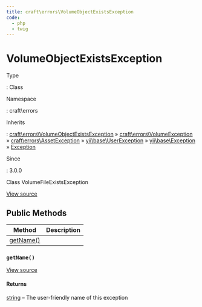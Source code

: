 ```yaml
---
title: craft\errors\VolumeObjectExistsException
code:
  - php
  - twig
---
```


# VolumeObjectExistsException

Type

:   Class

Namespace

:   craft\errors

Inherits

:   [craft\errors\VolumeObjectExistsException](craft-errors-volumeobjectexistsexception.md) &raquo;
[craft\errors\VolumeException](craft-errors-volumeexception.md) &raquo;
[craft\errors\AssetException](craft-errors-assetexception.md) &raquo;
[yii\base\UserException](https://www.yiiframework.com/doc/api/2.0/yii-base-userexception) &raquo;
[yii\base\Exception](https://www.yiiframework.com/doc/api/2.0/yii-base-exception) &raquo;
[Exception](http://php.net/class.exception)

Since

:   3.0.0



Class VolumeFileExistsException





[View source](https://github.com/craftcms/cms/blob/master/src/errors/VolumeObjectExistsException.php)






## Public Methods

| Method                                                                  | Description
| ----------------------------------------------------------------------- | -----------
| [getName()](craft-errors-volumeobjectexistsexception.md#method-getname) |

### `getName()`










[View source](https://github.com/craftcms/cms/blob/master/src/errors/VolumeObjectExistsException.php#L21-L24)



#### Returns

[string](http://php.net/language.types.string) – The user-friendly name of this exception










